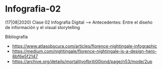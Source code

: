 # Infografia-02
(17|08|2020) Clase 02 Infografía Digital --> Antecedentes: Entre el diseño de información y el visual storytelling

Bibliografía
- https://www.atlasobscura.com/articles/florence-nightingale-infographic
- https://medium.com/nightingale/florence-nightingale-is-a-design-hero-8bf6e5f2147
- https://archive.org/details/mortalityofbriti00lond/page/n53/mode/2up
